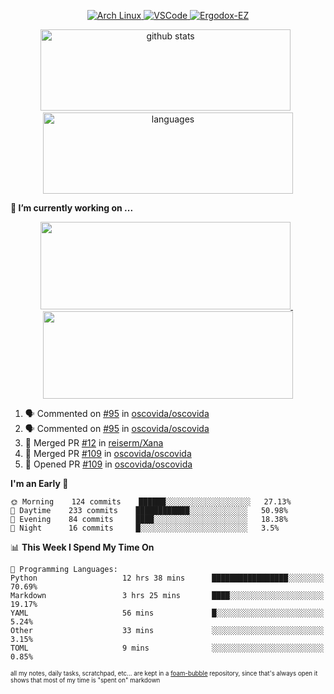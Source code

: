 <!--
**RobertRosca/RobertRosca** is a ✨ _special_ ✨ repository because its `README.md` (this file) appears on your GitHub profile.

Here are some ideas to get you started:

- 🔭 I’m currently working on ...
- 🌱 I’m currently learning ...
- 👯 I’m looking to collaborate on ...
- 🤔 I’m looking for help with ...
- 💬 Ask me about ...
- 📫 How to reach me: ...
- 😄 Pronouns: ...
- ⚡ Fun fact: ...
-->

<p align="center">
  <a href="https://www.archlinux.org/"> <img alt="Arch Linux" src="https://img.shields.io/badge/OS-Linux-informational?style=for-the-badge&logo=data:image/png;base64,iVBORw0KGgoAAAANSUhEUgAAABAAAAAQCAYAAAAf8/9hAAAACXBIWXMAAAsTAAALEwEAmpwYAAAA90lEQVQ4jZ3QPyvFcRTH8fNTV0qSlPzJajAwWK7yBMguD8AgiyzKpDwJuydg82dTZlFiURYTyi0lg7wMvrf77Xbv7/75LKfvOefzPud7IkqEubJ6qTCAB0z2C1j3r6N+AecJ8IahXs3T+NXQVq+AfZzgJwGeUenWPJ8Za9kW290CTrXWS8dbYLmNua69ToCrrPkRG7jIcq8YbmdebZpWTfkRfGb5g1bmArdZ0xeKrH6Z8u+4w2i9NpDiZkQs5syiKGTv7xTHI6IWETP59Aqe0oR7HGKhacNZ7OI69X1gChOBHdxgrfTCDdgSznCMscBK/t9uhSoG/wA7SnN2boysigAAAABJRU5ErkJggg=="> </a>
  <a href="https://code.visualstudio.com/"> <img alt="VSCode" src="https://img.shields.io/badge/Editor-VSCode-green?style=for-the-badge&logo=visual-studio-code&logoColor=white"> </a>
  <a href="https://ergodox-ez.com/"> <img alt="Ergodox-EZ" src="https://img.shields.io/badge/Keyboard-EZ-orange?style=for-the-badge"> </a>
 </p>
 
<p align="center">
  <img src="https://github-readme-stats.vercel.app/api?username=robertrosca&show_icons=true&theme=buefy&hide=stars&card_width=400" alt="github stats" height="130" width="400"/>
  &nbsp;
  <img src="https://github-readme-stats.vercel.app/api/top-langs/?username=robertrosca&layout=compact&theme=buefy&hide=jupyter%20notebook&card_width=400" alt="languages" height="130" width="400">
</p>


**🔭 I’m currently working on ...**

<p align="center">
  <a href="https://github.com/oscovida/oscovida"> <img src="https://github-readme-stats.vercel.app/api/pin/?username=oscovida&repo=oscovida&show_icons=true&theme=buefy&hide=stars&card_width=400" height="140" width="400"/> </a>
  &nbsp;
  <a href="https://github.com/reiserm/xana"> <img src="https://github-readme-stats.vercel.app/api/pin/?username=reiserm&repo=Xana&show_icons=true&theme=buefy&hide=stars&card_width=400" height="140" width="400"> </a>
</p>


<!--START_SECTION:activity-->
1. 🗣 Commented on [#95](https://github.com//oscovida/oscovida/issues/95) in [oscovida/oscovida](https://github.com//oscovida/oscovida)
2. 🗣 Commented on [#95](https://github.com//oscovida/oscovida/issues/95) in [oscovida/oscovida](https://github.com//oscovida/oscovida)
3. 🎉 Merged PR [#12](https://github.com//reiserm/Xana/pull/12) in [reiserm/Xana](https://github.com//reiserm/Xana)
4. 🎉 Merged PR [#109](https://github.com//oscovida/oscovida/pull/109) in [oscovida/oscovida](https://github.com//oscovida/oscovida)
5. 💪 Opened PR [#109](https://github.com//oscovida/oscovida/pull/109) in [oscovida/oscovida](https://github.com//oscovida/oscovida)
<!--END_SECTION:activity-->

<!--START_SECTION:waka-->
**I'm an Early 🐤** 

```text
🌞 Morning    124 commits    ██████░░░░░░░░░░░░░░░░░░░   27.13% 
🌆 Daytime    233 commits    ████████████░░░░░░░░░░░░░   50.98% 
🌃 Evening    84 commits     ████░░░░░░░░░░░░░░░░░░░░░   18.38% 
🌙 Night      16 commits     █░░░░░░░░░░░░░░░░░░░░░░░░   3.5%

```


📊 **This Week I Spend My Time On** 

```text
💬 Programming Languages: 
Python                   12 hrs 38 mins      █████████████████░░░░░░░░   70.69% 
Markdown                 3 hrs 25 mins       ████░░░░░░░░░░░░░░░░░░░░░   19.17% 
YAML                     56 mins             █░░░░░░░░░░░░░░░░░░░░░░░░   5.24% 
Other                    33 mins             ░░░░░░░░░░░░░░░░░░░░░░░░░   3.15% 
TOML                     9 mins              ░░░░░░░░░░░░░░░░░░░░░░░░░   0.85%

```


<!--END_SECTION:waka-->

<sub><sup>all my notes, daily tasks, scratchpad, etc... are kept in a <a href="https://foambubble.github.io/foam/"> foam-bubble</a> repository, since that's always open it shows that most of my time is "spent on" markdown</sup></sub>
